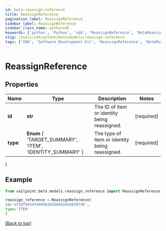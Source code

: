 ```yaml
---
id: beta-reassign-reference
title: ReassignReference
pagination_label: ReassignReference
sidebar_label: ReassignReference
sidebar_class_name: pythonsdk
keywords: ['python', 'Python', 'sdk', 'ReassignReference', 'BetaReassignReference'] 
slug: /tools/sdk/python/beta/models/reassign-reference
tags: ['SDK', 'Software Development Kit', 'ReassignReference', 'BetaReassignReference']
---
```


# ReassignReference


## Properties

Name | Type | Description | Notes
------------ | ------------- | ------------- | -------------
**id** | **str** | The ID of item or identity being reassigned. | [required]
**type** |  **Enum** [  'TARGET_SUMMARY',    'ITEM',    'IDENTITY_SUMMARY' ] | The type of item or identity being reassigned. | [required]
}

## Example

```python
from sailpoint.beta.models.reassign_reference import ReassignReference

reassign_reference = ReassignReference(
id='ef38f94347e94562b5bb8424a56397d8',
type='ITEM'
)

```
[[Back to top]](#) 

